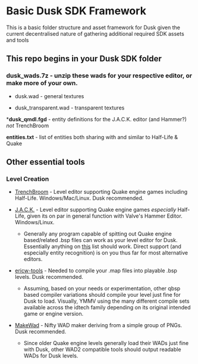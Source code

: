 # Basic Dusk SDK Framework 

This is a basic folder structure and asset framework for Dusk given the current decentralised nature of gathering additional required SDK assets and tools 

## This repo begins in your Dusk SDK folder

### dusk_wads.7z - unzip these wads for your respective editor, or make more of your own.
+ dusk.wad - general textures

+ dusk_transparent.wad - transparent textures

***dusk_qmdl.fgd** - entity definitions for the J.A.C.K. editor (and Hammer?) *not* TrenchBroom

**entities.txt** - list of entities both sharing with and similar to Half-Life & Quake


## Other essential tools

### Level Creation

 - [TrenchBroom](https://github.com/kduske/TrenchBroom/releases) - Level editor supporting Quake engine games including Half-Life. Windows/Mac/Linux. Dusk recommended.

 - [J.A.C.K.](https://jack.hlfx.ru/en/download.html) - Level editor supporting Quake engine games *especially* Half-Life, given its on par in general function with Valve's Hammer Editor. Windows/Linux. 
	* Generally any program capable of spitting out Quake engine based/related .bsp files can work as your level editor for Dusk. Essentially anything on [this](https://quakewiki.org/wiki/Mapping_tools#Level_Editors) list should work. Direct support (and especially entity recognition) is on you thus far for most alternative editors.
 
 - [ericw-tools](https://github.com/ericwa/ericw-tools/releases) - Needed to compile your .map files into playable .bsp levels. Dusk recommended.
	* Assuming, based on your needs or experimentation, other qbsp based compiler variations should compile your level just fine for Dusk to load. Visually, YMMV using the many different compile sets available across the idtech family depending on its original intended game or engine version.

 - [MakeWad](https://github.com/NewBloodInteractive/MakeWad/releases) - Nifty WAD maker deriving from a simple group of PNGs. Dusk recommended.
	* Since older Quake engine levels generally load their WADs just fine with Dusk, other WAD2 compatible tools should output readable WADs for Dusk levels.

